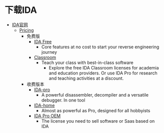 # 下载IDA

* [IDA官网](https://hex-rays.com/)
  * [Pricing](https://hex-rays.com/pricing)
    * 免费版
      * [IDA Free](https://hex-rays.com/ida-free)
        * Core features at no cost to start your reverse engineering journey
      * [Classroom](https://hex-rays.com/classroom)
        * Teach your class with best-in-class software
          * Explore the free IDA Classroom licenses for academia and education providers. Or use IDA Pro for research and teaching activities at a discount.
    * 收费版本
        * [IDA-pro](https://hex-rays.com/ida-pro)
          * A powerful disassembler, decompiler and a versatile debugger. In one tool
        * [IDA-home](https://hex-rays.com/ida-home)
          * Almost as powerful as Pro, designed for all hobbyists
        * [IDA Pro OEM](https://hex-rays.com/ida-pro-oem)
          * The license you need to sell software or Saas based on IDA
